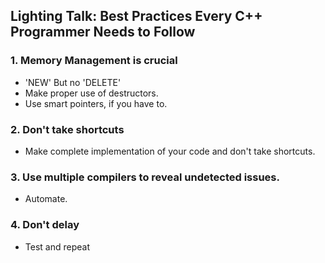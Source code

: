 ## Lighting Talk: Best Practices Every C++ Programmer Needs to Follow 

### 1. Memory Management is crucial
- 'NEW' But no 'DELETE'
- Make proper use of destructors.
- Use smart pointers, if you have to.

### 2. Don't take shortcuts
- Make complete implementation of your code and don't take shortcuts.

### 3. Use multiple compilers to reveal undetected issues.
- Automate.

### 4. Don't delay
- Test and repeat

